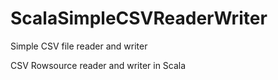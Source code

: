 # ScalaSimpleCSVReaderWriter
Simple CSV file reader and writer

CSV Rowsource reader and writer in Scala
